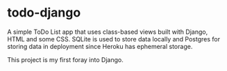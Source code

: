 # todo-django
A simple ToDo List app that uses class-based views built with Django, HTML and some CSS. SQLite is used to store data locally and Postgres for storing data in deployment since Heroku has ephemeral storage. 

This project is my first foray into Django.
